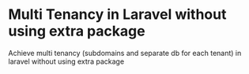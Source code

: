 # Multi Tenancy in Laravel without using extra package
Achieve multi tenancy (subdomains and separate db for each tenant) in laravel without using extra package

